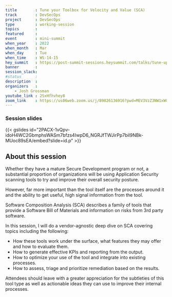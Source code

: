 ```yaml
---
title        : Tune your Toolbox for Velocity and Value (SCA)
track        : DevSecOps
project      : DevSecOps
type         : working-session
topics       :
featured     :
event        : mini-summit
when_year    : 2022
when_month   : Mar
when_day     : Tue
when_time    : WS-14-15
hey_summit   : https://post-summit-sessions.heysummit.com/talks/tune-up-your-toolbox-for-better-appsec-value-sca-edition/
banner       :
session_slack:
#status      : 
description  :
organizers   :
    - Josh Grossman        
youtube_link : 2SxHfhvhey8
zoom_link    : https://us06web.zoom.us/j/89826136916?pwd=MEV3VzZ3NW1xWG1ZMFJ2V25pbmQyZz09
---
```

### Session slides

{{< gslides id="2PACX-1vQpv-idoH4WC2GbmphsWASm7bfzs4IwpD6_NGRJfTWJirPp7biI9NBk-MUoc89sEA/embed?slide=id.p" >}}

## About this session
Whether they have a mature Secure Development program or not, a substantial proportion of organizations will be using Application Security scanning tools to try and improve their overall security posture. 

However, far more important than the tool itself are the processes around it and the ability to get useful, high signal information from the tool.

Software Composition Analysis (SCA) describes a family of tools that provide a Software Bill of Materials and information on risks from 3rd party software. 

In this session, I will do a vendor-agnostic deep dive on SCA covering topics including the following:
* How these tools work under the surface, what features they may offer and how to evaluate them.
* How to generate effective KPIs and reporting from the output.
* How to optimize your use of the tool and integrate into existing processes.
* How to assess, triage and prioritize remediation based on the results.

Attendees should leave with a greater appreciation for the subtleties of this tool type as well as actionable ideas they can use to improve their internal processes.
